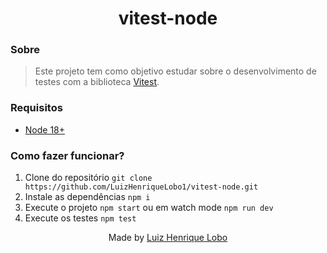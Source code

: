 <h1 align="center">vitest-node</h1>

### Sobre
> Este projeto tem como objetivo estudar sobre o desenvolvimento de testes com a biblioteca [Vitest](https://vitest.dev/).

### Requisitos
- [Node 18+](https://nodejs.org/en)

### Como fazer funcionar?
1. Clone do repositório `git clone https://github.com/LuizHenriqueLobo1/vitest-node.git`
2. Instale as dependências `npm i`
3. Execute o projeto `npm start` ou em watch mode `npm run dev`
4. Execute os testes `npm test`

<p align="center">
  Made by <a href="https://github.com/luizhenriquelobo1/" target="_blank">Luiz Henrique Lobo</a>
</p>
